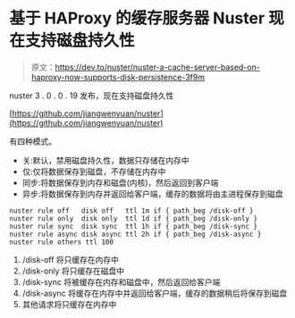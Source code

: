 # 基于 HAProxy 的缓存服务器 Nuster 现在支持磁盘持久性

> 原文：<https://dev.to/nuster/nuster-a-cache-server-based-on-haproxy-now-supports-disk-persistence-3f9m>

nuster 3 . 0 . 0 . 19 发布，现在支持磁盘持久性

[https://github.com/jiangwenyuan/nuster](https://github.com/jiangwenyuan/nuster)

有四种模式。

*   关:默认，禁用磁盘持久性，数据只存储在内存中
*   仅:仅将数据保存到磁盘，不存储在内存中
*   同步:将数据保存到内存和磁盘(内核)，然后返回到客户端
*   异步:将数据保存到内存并返回给客户端，缓存的数据将由主进程保存到磁盘

```
nuster rule off   disk off   ttl 1m if { path_beg /disk-off } 
nuster rule only  disk only  ttl 1d if { path_beg /disk-only }
nuster rule sync  disk sync  ttl 1h if { path_beg /disk-sync }     
nuster rule async disk async ttl 2h if { path_beg /disk-async } 
nuster rule others ttl 100 
```

1.  /disk-off 将只缓存在内存中
2.  /disk-only 将只缓存在磁盘中
3.  /disk-sync 将被缓存在内存和磁盘中，然后返回给客户端
4.  /disk-async 将缓存在内存中并返回给客户端，缓存的数据稍后将保存到磁盘
5.  其他请求将只缓存在内存中